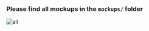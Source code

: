 ### Please find all mockups in the `mockups/` folder
![all](https://user-images.githubusercontent.com/10798986/57175392-f6541000-6e64-11e9-95d2-861b46cab7f8.png)
